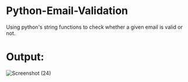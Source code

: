 # Python-Email-Validation
Using python's string functions to check whether a given email is valid or not.
# Output:
![Screenshot (24)](https://user-images.githubusercontent.com/91774301/163677059-8df9ad5d-3dc5-4759-817d-5f7d6ec470a5.png)
